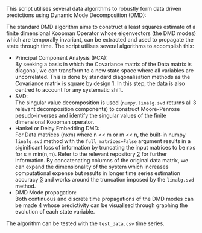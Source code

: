 This script utilises several data algorithms to robustly form data driven predictions using Dynamic Mode Decomposition (DMD):

The standard DMD algorithm aims to construct a least squares estimate of a finite dimensional Koopman Operator whose eigenvectors (the DMD modes) which are temporally invariant,
can be extracted and used to propagate the state through time. The script utilises several algorithms to accomplish this:
* Principal Component Analysis (PCA):\
By seeking a basis in which the Covariance matrix of the Data matrix is diagonal, we can transform to a new state space where all variables are uncorrelated. This is done by standard
diagonalisation methods as the Covariance matrix is square by design [1](https://en.wikipedia.org/wiki/Principal_component_analysis). In this step, the data is also centred to account
for any systematic shift.
* SVD:\
The singular value decomposition is used (`numpy.linalg.svd` returns all 3 relevant decomposition components) to construct Moore-Penrose pesudo-inverses and identify the singular
values of the finite dimensional Koopman operator.
* Hankel or Delay Embedding DMD:\
For Data matrices (nxm) where n << m or m << n, the built-in numpy `linalg.svd` method with the `full_matrices=False` argument results in a siginificant loss of information
by truncating the input matrices to be nxs for s = min(n,m). Refer to the relevant repository [2](https://numpy.org/doc/stable/reference/generated/numpy.linalg.svd.html) for
further information. By concatenating columns of the original data matrix, we can expand the dimensionality of the system which increases computational expense but results in
longer time series estimation accuracy [3](https://www.mdpi.com/2227-7390/12/5/762) and works around the truncation imposed by the `linalg.svd` method.
* DMD Mode propagation:\
Both continuous and discrete time propagations of the DMD modes can be made [4](https://arxiv.org/abs/2102.12086) whose predictivity can be visualised through graphing the evolution
of each state variable. 

The algorithm can be tested with the `test_data.csv` time series.
